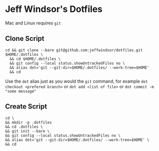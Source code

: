 # Jeff Windsor's Dotfiles

Mac and Linux
requires `git`

## Clone Script

```
cd && git clone --bare git@github.com:jeffwindsor/dotfiles.git $HOME/.dotfiles \
  && cd $HOME/.dotfiles \
  && git config --local status.showUntrackedFiles no \
  && alias dot='git --git-dir=$HOME/.dotfiles/ --work-tree=$HOME' 
  && cd
```

Use the `dot` alias just as you would the `git` command, for example `dot checkout <prefered branch>` or `dot add <list of file>` or `dot commit -m "some message"`

## Create Script

```
cd \
&& mkdir -p .dotfiles
&& cd .dotfiles \
&& git init --bare \
&& git config --local status.showUntrackedFiles no \
&& alias dot='git --git-dir=$HOME/.dotfiles/ --work-tree=$HOME' \
&& cd
```
